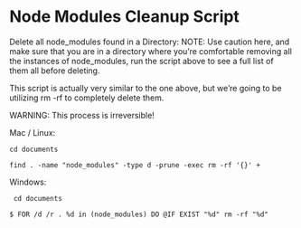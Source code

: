
# Node Modules Cleanup Script
Delete all node_modules found in a Directory:
NOTE: Use caution here, and make sure that you are in a directory where you’re comfortable removing all the instances of node_modules, run the script above to see a full list of them all before deleting.

This script is actually very similar to the one above, but we’re going to be utilizing rm -rf to completely delete them.

WARNING: This process is irreversible!

Mac / Linux:
```shell
cd documents
```
```shell
find . -name "node_modules" -type d -prune -exec rm -rf '{}' +
```

Windows:
```shell
 cd documents
```
```shell
$ FOR /d /r . %d in (node_modules) DO @IF EXIST "%d" rm -rf "%d"
```
